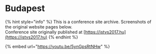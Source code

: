 # Budapest

{% hint style="info" %}
This is a conference site archive. Screenshots of the original website pages below.\
Conference site originally published at [https://istvs2017.hu](https://istvs2017.hu)
{% endhint %}

{% embed url="https://youtu.be/5ynGpsRtNHw" %}

<figure><img src="../.gitbook/assets/budapest.png" alt=""><figcaption></figcaption></figure>
